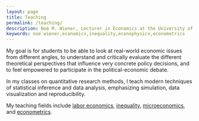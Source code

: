 ```yaml
---
layout: page
title: Teaching
permalink: /teaching/
description: Noé M. Wiener, Lecturer in Economics at the University of Massachusetts Amherst
keywords: noe wiener,economics,inequality,econophysics,econometrics
---
```


My goal is for students to be able to look at real-world economic issues from different angles, to understand and critically evaluate the different theoretical perspectives that influence very concrete policy decisions, and to feel empowered to participate in the political-economic debate.

In my classes on quantitative research methods, I teach modern techniques of statistical inference and data analysis, emphasizing simulation, data visualization and reproducibility.

My teaching fields include [labor economics](https://umass.box.com/v/labor-330), [inequality](https://umass.box.com/s/20jyd1q56gvb928gj63khzxpcnlre0oa), [microeconomics](http://umass.box.com/v/econ103h-syllabus), and [econometrics](https://umass.box.com/v/syllabus-econ452).
